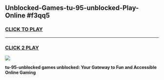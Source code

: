 
## Unblocked-Games-tu-95-unblocked-Play-Online #f3qq5
<h3>
<a href="https://news.freeplayer.one?title=tu-95-unblocked&ref=3">CLICK TO PLAY</a></h3>
<hr>

<h3>
<a href="https://news.freeplayer.one?title=tu-95-unblocked&ref=3">CLICK 2 PLAY</a>
  
</h3>

<a href="https://news.freeplayer.one?title=tu-95-unblocked&ref=3"><img src="https://clearcache.store/games.png"></a>


**tu-95-unblocked games unblocked: Your Gateway to Fun and Accessible Online Gaming**

